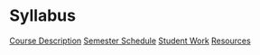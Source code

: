 # Syllabus
[Course Description](syllabus.md)
[Semester Schedule](schedule.md)
[Student Work](students.md)
[Resources](resources.md)


